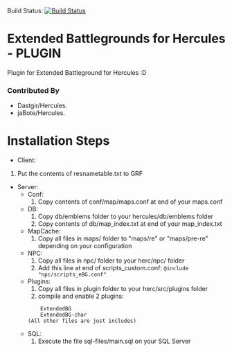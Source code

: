 Build Status: [![Build Status](https://travis-ci.org/dastgirp/eBG.svg?branch=master)](https://travis-ci.org/dastgirp/eBG) 

# Extended Battlegrounds for Hercules - PLUGIN #

Plugin for Extended Battleground for Hercules :D

### Contributed By ###

* Dastgir/Hercules.
* jaBote/Hercules.

# Installation Steps #

* Client:
1. Put the contents of resnametable.txt to GRF

* Server:
    * Conf:
        1. Copy contents of conf/map/maps.conf at end of your maps.conf
    * DB:
        1. Copy db/emblems folder to your hercules/db/emblems folder
        2. Copy contents of db/map_index.txt at end of your map_index.txt
    * MapCache:
        1. Copy all files in maps/ folder to "maps/re" or "maps/pre-re" depending on your configuration
    * NPC:
        1. Copy all files in npc/ folder to your herc/npc/ folder
        2. Add this line at end of scripts_custom.conf:
           `@include "npc/scripts_eBG.conf"`
    * Plugins:
        1. Copy all files in plugin folder to your herc/src/plugins folder
        2. compile and enable 2 plugins:
        ```
            ExtendedBG
            ExtendedBG-char
        (All other files are just includes)
        ```
    * SQL:
        1. Execute the file sql-files/main.sql on your SQL Server

